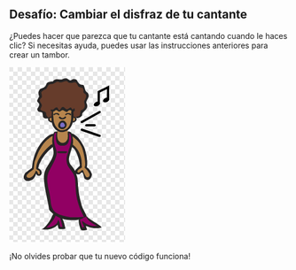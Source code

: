 ## Desafío: Cambiar el disfraz de tu cantante

¿Puedes hacer que parezca que tu cantante está cantando cuando le haces clic? Si necesitas ayuda, puedes usar las instrucciones anteriores para crear un tambor.

![screenshot](images/band-singer-final.png)

¡No olvides probar que tu nuevo código funciona!
